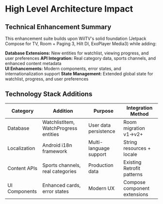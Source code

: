 # High Level Architecture Impact

## Technical Enhancement Summary

This enhancement suite builds upon WilTV's solid foundation (Jetpack Compose for TV, Room + Paging 3, Hilt DI, ExoPlayer Media3) while adding:

**Database Extensions:** New entities for watchlist, viewing progress, and user preferences
**API Integration:** Real category data, sports channels, and enhanced content metadata  
**UI Enhancements:** Modern components, error states, and internationalization support
**State Management:** Extended global state for watchlist, progress, and user preferences

## Technology Stack Additions

| Category | Addition | Purpose | Integration Method |
|----------|----------|---------|-------------------|
| Database | WatchlistItem, WatchProgress entities | User data persistence | Room migration v1→v2+ |
| Localization | Android i18n framework | Multi-language support | String resources + locale |
| Content APIs | Sports channels, real categories | Production data | Existing Retrofit patterns |
| UI Components | Enhanced cards, error states | Modern UX | Compose component extensions |
